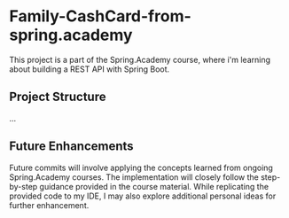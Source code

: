 # Family-CashCard-from-spring.academy
This project is a part of the Spring.Academy course, where i'm learning about building a REST API with Spring Boot.

## Project Structure
...

## Future Enhancements
Future commits will involve applying the concepts learned from ongoing Spring.Academy courses. The implementation will closely follow the step-by-step guidance provided in the course material. While replicating the provided code to my IDE, I may also explore additional personal ideas for further enhancement.
